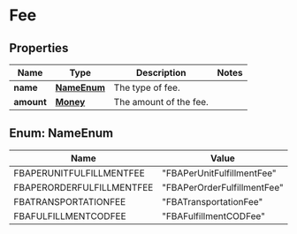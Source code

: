 
# Fee

## Properties
Name | Type | Description | Notes
------------ | ------------- | ------------- | -------------
**name** | [**NameEnum**](#NameEnum) | The type of fee. | 
**amount** | [**Money**](Money.md) | The amount of the fee. | 


<a name="NameEnum"></a>
## Enum: NameEnum
Name | Value
---- | -----
FBAPERUNITFULFILLMENTFEE | &quot;FBAPerUnitFulfillmentFee&quot;
FBAPERORDERFULFILLMENTFEE | &quot;FBAPerOrderFulfillmentFee&quot;
FBATRANSPORTATIONFEE | &quot;FBATransportationFee&quot;
FBAFULFILLMENTCODFEE | &quot;FBAFulfillmentCODFee&quot;



